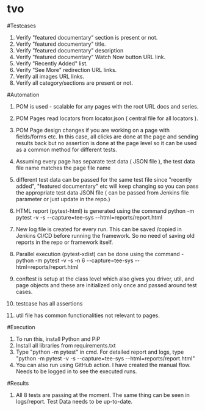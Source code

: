 # tvo

#Testcases
  1) Verify "featured documentary" section is present or not.
  2) Verify "featured documentary" title.
  3) Verify "featured documentary" description
  4) Verify "featured documentary" Watch Now button URL link.
  5) Verify "Recently Added" list.
  6) Verify "See More" redirection URL links.
  7) Verify all images URL links.
  8) Verify all category/sections are present or not. 


#Automation
  1) POM is used - scalable for any pages with the root URL docs and series.
  2) POM Pages read locators from locator.json ( central file for all locators ).
  3) POM Page design changes if you are working on a page with fields/forms etc. In this case, all clicks are done at the page and sending results back but no assertion is done at the page level so it can be used as a common method for different tests. 
  4) Assuming every page has separate test data ( JSON file ), the test data file name matches the page file name
  5) different test data can be passed for the same test file since "recently added", "featured documentary" etc will keep changing  so you can pass the appropriate test data JSON file ( can be passed from Jenkins file parameter or just update in the repo.)
  
  6) HTML report (pytest-html) is generated using the command  python -m pytest -v -s  --capture=tee-sys  --html=reports/report.html
  7) New log file is created for every run. This can be saved /copied in Jenkins CI/CD before running the framework. So no need of saving old reports in the repo or framework itself.
  8) Parallel execution (pytest-xdist) can be done using the command - python -m pytest -v -s  -n 6  --capture=tee-sys  --html=reports/report.html
  9) conftest is setup at the class level which also gives you driver, util, and page objects and these are initialized only once and passed around test cases.
  10) testcase has all assertions
  11) util file has common functionalities not relevant to pages. 
  
#Execution
  1) To run this, install Python and PiP
  2) Install all libraries from requirements.txt
  3) Type "python -m pytest" in cmd. For detailed report and logs, type "python -m pytest -v -s   --capture=tee-sys  --html=reports/report.html"
  4) You can also run using GitHub action. I have created the manual flow. Needs to be logged in to see the executed runs. 

#Results
  1) All 8 tests are passing at the moment. The same thing can be seen in logs/report. Test Data needs to be up-to-date.

     


     
